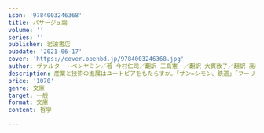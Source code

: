 ```yaml
---
isbn: '9784003246368'
title: パサージュ論
volume: ''
series: ''
publisher: 岩波書店
pubdate: '2021-06-17'
cover: 'https://cover.openbd.jp/9784003246368.jpg'
author: ヴァルター・ベンヤミン／著 今村仁司／翻訳 三島憲一／翻訳 大貫敦子／翻訳 高橋順一／翻訳 ほか
description: 産業と技術の進展はユートピアをもたらすか。「サン=シモン、鉄道」「フーリエ」「マルクス」等の項目を収録。(全五冊)
price: '1070'
genre: 文庫
target: 一般
format: 文庫
content: 哲学

---
```

